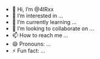 - 👋 Hi, I’m @4IRxx
- 👀 I’m interested in ...
- 🌱 I’m currently learning ...
- 💞️ I’m looking to collaborate on ...
- 📫 How to reach me ...
- 😄 Pronouns: ...
- ⚡ Fun fact: ...

<!---
4IRxx/4IRxx is a ✨ special ✨ repository because its `README.md` (this file) appears on your GitHub profile.
You can click the Preview link to take a look at your changes.
--->
